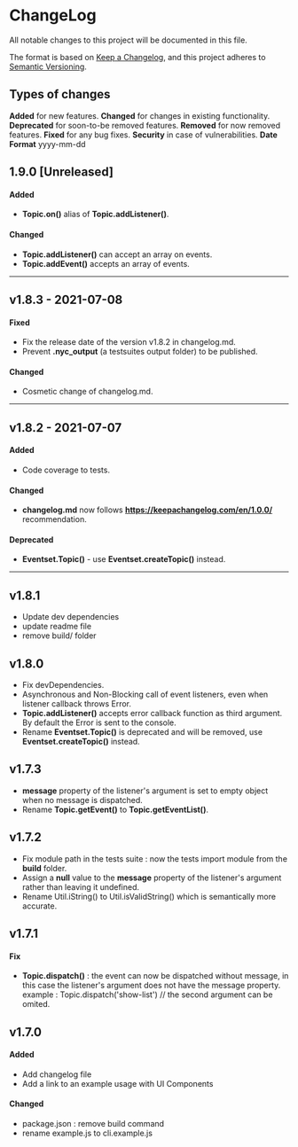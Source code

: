 # ChangeLog
All notable changes to this project will be documented in this file.

The format is based on [Keep a Changelog](https://keepachangelog.com/en/1.0.0/),
and this project adheres to [Semantic Versioning](https://semver.org/spec/v2.0.0.html).

## Types of changes
**Added** for new features.
**Changed** for changes in existing functionality.
**Deprecated** for soon-to-be removed features.
**Removed** for now removed features.
**Fixed** for any bug fixes.
**Security** in case of vulnerabilities.
**Date Format** yyyy-mm-dd


## 1.9.0 [Unreleased]
#### Added
- **Topic.on()** alias of **Topic.addListener()**.

#### Changed
- **Topic.addListener()** can accept an array on events.
- **Topic.addEvent()** accepts an array of events.

**************************************************************************************************

## v1.8.3 - 2021-07-08
#### Fixed
- Fix the release date of the version v1.8.2 in changelog.md.
- Prevent **.nyc_output** (a testsuites output folder) to be published.

#### Changed
- Cosmetic change of changelog.md.

**************************************************************************************************

## v1.8.2 - 2021-07-07
#### Added
- Code coverage to tests.

#### Changed
- **changelog.md** now follows **https://keepachangelog.com/en/1.0.0/** recommendation.

#### Deprecated
- **Eventset.Topic()** - use **Eventset.createTopic()** instead.

**************************************************************************************************

## v1.8.1
- Update dev dependencies
- update readme file
- remove build/ folder

## v1.8.0
- Fix devDependencies.
- Asynchronous and Non-Blocking call of event listeners, even when listener callback throws Error.
- **Topic.addListener()** accepts error callback function as third argument. 
  By default the Error is sent to the console.
- Rename **Eventset.Topic()** is deprecated and will be removed, use **Eventset.createTopic()** instead.

## v1.7.3
- **message** property of the listener's argument is set to 
empty object when no message is dispatched.
- Rename **Topic.getEvent()** to **Topic.getEventList()**.

## v1.7.2
- Fix module path in the tests suite : now the tests import module from the **build** folder.
- Assign a **null** value to the **message** property of the listener's argument
rather than leaving it undefined.
- Rename Util.iString() to Util.isValidString() which is semantically more accurate.

## v1.7.1
#### Fix
- **Topic.dispatch()** : the event can now be dispatched without message,
in this case the listener's argument does not have the message property.  
example : Topic.dispatch('show-list') // the second argument can be omited.

## v1.7.0
#### Added
- Add changelog file
- Add a link to an example usage with UI Components

#### Changed
- package.json : remove build command
- rename example.js to cli.example.js
